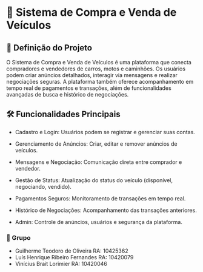 # 🚗 Sistema de Compra e Venda de Veículos

## 📌 Definição do Projeto

O Sistema de Compra e Venda de Veículos é uma plataforma que 
conecta compradores e vendedores de carros, motos e caminhões.
Os usuários podem criar anúncios detalhados, interagir via 
mensagens e realizar negociações seguras. 
A plataforma também oferece acompanhamento em tempo real 
de pagamentos e transações, além de funcionalidades avançadas 
de busca e histórico de negociações.

## 🛠 Funcionalidades Principais

- Cadastro e Login: Usuários podem se registrar e gerenciar suas contas.

- Gerenciamento de Anúncios: Criar, editar e remover anúncios de veículos.

- Mensagens e Negociação: Comunicação direta entre comprador e vendedor.

- Gestão de Status: Atualização do status do veículo (disponível, negociando, vendido).

- Pagamentos Seguros: Monitoramento de transações em tempo real.

- Histórico de Negociações: Acompanhamento das transações anteriores.

- Admin: Controle de anúncios, usuários e segurança da plataforma.

### 👥 Grupo

- Guilherme Teodoro de Oliveira RA: 10425362
- Luís Henrique Ribeiro Fernandes RA: 10420079
- Vinícius Brait Lorimier RA: 10420046
